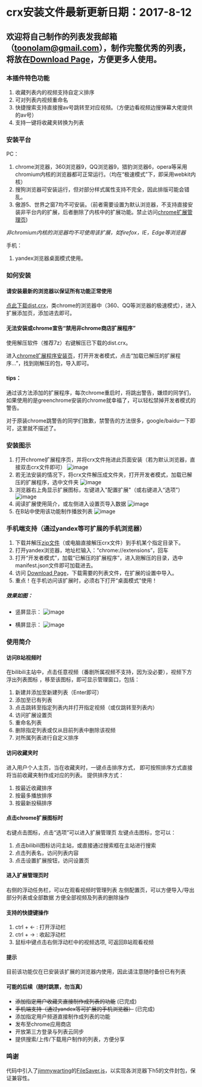 # crx安装文件最新更新日期：2017-8-12

## 欢迎将自己制作的列表发我邮箱（toonolam@gmail.com），制作完整优秀的列表，将放在[Download Page](https://tohno-kun.github.io)，方便更多人使用。

### 本插件特色功能

1. 收藏列表内的视频支持自定义排序
2. 可对列表内视频重命名
3. 快捷搜索支持直接搜av号跳转至对应视频。（方便边看视频边搜弹幕大佬提供的av号）
4. 支持一键将收藏夹转换为列表

### 安装平台
PC：
1. chrome浏览器，360浏览器9，QQ浏览器9，猎豹浏览器6，opera等采用chromium内核的浏览器都可正常运行。（均在“极速模式”下，即采用webkit内核）
2. 搜狗浏览器可安装运行，但对部分样式属性支持不完全，因此排版可能会错乱。
3. 傲游5、世界之窗7均不可安装。（前者需要设置为默认浏览器，不支持直接安装非平台内的扩展，后者删除了内核中的扩展功能。禁止访问[chrome扩展管理页](chrome://extensions))

*非chromium内核的浏览器均不可使用该扩展，如firefox，IE，Edge等浏览器*

手机：
1. yandex浏览器桌面模式使用。

### 如何安装

#### 请安装最新的浏览器以保证所有功能正常使用

[点此下载dist.crx](https://github.com/ToonoLam/bilibili-playlist/raw/master/dist.crx)，类chrome的浏览器中（360、QQ等浏览器的极速模式），进入扩展添加页，添加进去即可。


#### 无法安装或chrome宣告“禁用非chrome商店扩展程序”

使用解压软件（推荐7z）右键解压已下载的dist.crx。

进入[chrome扩展程序安装页](chrome://extensions/)，打开开发者模式，点击“加载已解压的扩展程序…”，找到刚解压的包，导入即可。

#### **tips：**

通过该方法添加的扩展程序，每次chrome重启时，将跳出警告，嫌烦的同学们，如果使用的是greenchrome安装的chrome就幸福了，可以轻松禁掉开发者模式的警告。

对于原装chrome跳警告的同学们致歉，禁警告的方法很多，google/baidu一下即可，这里就不描述了。

### 安装图示

1. 打开chrome扩展程序页，并将crx文件拖进此页面安装（若为默认浏览器，直接双击crx文件即可）
![image](https://raw.githubusercontent.com/ToonoLam/bilibili-playlist/master/intro_pic/1.png)
2. 若无法安装的情况下，将crx文件解压成文件夹，打开开发者模式，加载已解压的扩展程序，选中文件夹
![image](https://raw.githubusercontent.com/ToonoLam/bilibili-playlist/master/intro_pic/2.png)
3. 浏览器右上角显示扩展图标，左键进入"配置扩展"（或右键进入“选项”）
![image](https://raw.githubusercontent.com/ToonoLam/bilibili-playlist/master/intro_pic/3.png)
4. 阅读扩展使用简介，或左侧进入设置页导入数据
![image](https://raw.githubusercontent.com/ToonoLam/bilibili-playlist/master/intro_pic/4.png)
5. 在B站中使用该功能制作播放列表
![image](https://raw.githubusercontent.com/ToonoLam/bilibili-playlist/master/intro_pic/5.png)

### 手机端支持（通过yandex等可扩展的手机浏览器）

1. 下载并解压[zip文件](https://github.com/ToonoLam/bilibili-playlist/raw/master/dist.zip)（或电脑直接解压crx文件）到手机某个指定目录下。
2. 打开yandex浏览器，地址栏输入：“chrome://extensions”，回车
3. 打开“开发者模式”，加载“已解压的扩展程序”，进入刚解压的目录，选中manifest.json文件即可加载进去。
4. 访问 [Download Page](https://tohno-kun.github.io/)，下载需要的列表文件，在扩展的设置中导入。
5. 重点！在手机访问该扩展时，必须右下打开“桌面模式”使用！

##### 效果如图：

- 竖屏显示：
![image](https://raw.githubusercontent.com/ToonoLam/bilibili-playlist/master/intro_pic/shu.png)

- 横屏显示：
![image](https://raw.githubusercontent.com/ToonoLam/bilibili-playlist/master/intro_pic/heng.png)

### 使用简介

#### 访问B站视频时
在bilibili主站中，点击任意视频（番剧所属视频不支持，因为没必要），视频下方浮出列表图标 ，移至该图标，即可显示管理窗口，包括：
1. 新建并添加至新建列表（Enter即可）
2. 添加至已有列表
3. 点击跳转至指定列表内并打开指定视频（或仅跳转至列表内）
4. 访问扩展设置页
5. 重命名列表
6. 删除指定列表或仅从目前列表中删除该视频
7. 对所属列表进行自定义排序

#### 访问收藏夹时
进入用户个人主页，当在收藏夹时，一键点击排序方式，
即可按照排序方式直接将当前收藏夹制作成对应的列表。
提供排序方式：
1. 按最近收藏排序
2. 按最多播放排序
3. 按最新投稿排序

#### 点击chrome扩展图标时

右键点击图标，点击“选项”可以进入扩展管理页
左键点击图标，您可以：
1. 点击bilibili图标访问主站，或直接通过搜索框在主站进行搜索
2. 点击列表名，访问列表内容
3. 点击设置扩展按钮，访问设置页

#### 进入扩展管理页时

右侧的浮动任务栏，可以在观看视频时管理列表
左侧配置页，可以方便导入/导出部分列表或全部数据
方便全部视频及列表的删除操作

#### 支持的快捷键操作

1. ctrl + ← : 打开浮动栏
2. ctrl + → : 收起浮动栏
3. 鼠标中键点击右侧浮动栏中的视频选项, 可返回B站观看视频

#### 提示

目前该功能仅在已安装该扩展的浏览器内使用，因此请注意随时备份已有列表

#### 可能的后续（随时跳票，勿当真）

- ~~添加指定用户收藏夹直接制作成列表的功能~~ (已完成)
- ~~手机端支持（通过yandex等可扩展的手机浏览器）~~ (已完成)
- 添加指定用户频道直接制作成列表的功能
- 发布至chrome应用商店
- 开放第三方登录与列表云同步
- 提供搜索/上传/下载用户制作的列表，方便分享

### 鸣谢

代码中引入了[jimmywarting](https://github.com/jimmywarting)的[FileSaver.js](https://github.com/tohno-kun/FileSaver.js)，以实现各浏览器下h5的文件封包，保证兼容性。
